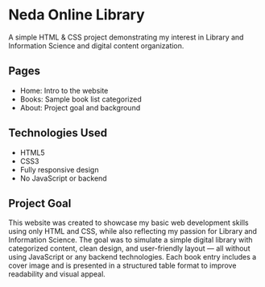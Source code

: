 # Neda Online Library

A simple HTML & CSS project demonstrating my interest in Library and Information Science and digital content organization.

## Pages

- Home: Intro to the website
- Books: Sample book list categorized
- About: Project goal and background

## Technologies Used

- HTML5
- CSS3
- Fully responsive design
- No JavaScript or backend

## Project Goal
This website was created to showcase my basic web development skills using only HTML and CSS, while also reflecting my passion for Library and Information Science. The goal was to simulate a simple digital library with categorized content, clean design, and user-friendly layout — all without using JavaScript or any backend technologies.
Each book entry includes a cover image and is presented in a structured table format to improve readability and visual appeal.